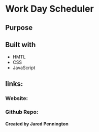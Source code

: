 # Work Day Scheduler

## Purpose



## Built with
* HMTL
* CSS
* JavaScript




## links:

### Website: 

### Github Repo: 

#### Created by Jared Pennington